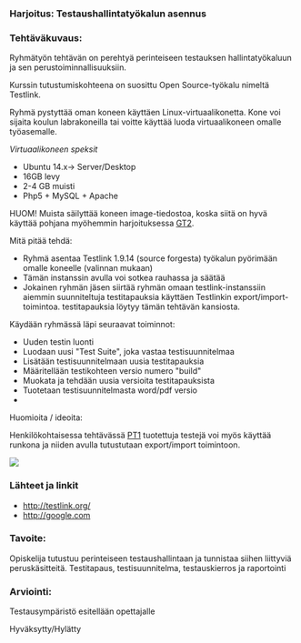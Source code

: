### Harjoitus:  Testaushallintatyökalun asennus


### Tehtäväkuvaus:

Ryhmätyön tehtävän on perehtyä perinteiseen testauksen hallintatyökaluun ja sen perustoiminnallisuuksiin. 

Kurssin tutustumiskohteena on suosittu Open Source-työkalu nimeltä Testlink.

Ryhmä pystyttää oman koneen käyttäen Linux-virtuaalikonetta. Kone voi sijaita koulun labrakoneilla tai voitte käyttää luoda virtuaalikoneen omalle työasemalle.

*Virtuaalikoneen speksit*

* Ubuntu 14.x-> Server/Desktop
* 16GB levy
* 2-4 GB muisti
* Php5 + MySQL + Apache

HUOM! Muista säilyttää koneen image-tiedostoa, koska siitä on hyvä käyttää pohjana myöhemmin harjoituksessa [GT2](https://github.com/JAMK-IT/IIO123000-testing-course/tree/master/GT2). 


Mitä pitää tehdä:

* Ryhmä asentaa Testlink 1.9.14 (source forgesta) työkalun pyörimään omalle koneelle (valinnan mukaan)
* Tämän instanssin avulla voi sotkea rauhassa ja säätää
* Jokainen ryhmän jäsen siirtää ryhmän omaan testlink-instanssiin aiemmin suunniteltuja testitapauksia käyttäen Testlinkin export/import-toimintoa. testitapauksia löytyy tämän tehtävän kansiosta.

Käydään ryhmässä läpi seuraavat toiminnot:

* Uuden testin luonti
* Luodaan uusi "Test Suite", joka vastaa testisuunnitelmaa
* Lisätään testisuunnitelmaan uusia testitapauksia
* Määritellään testikohteen versio numero "build"
* Muokata ja tehdään uusia versioita testitapauksista 
* Tuotetaan testisuunnitelmasta word/pdf versio
* 

Huomioita / ideoita:

Henkilökohtaisessa tehtävässä [PT1](https://github.com/JAMK-IT/IIO123000-testing-course/tree/master/PT1) tuotettuja testejä voi myös käyttää runkona ja niiden avulla tutustutaan export/import toimintoon. 


![](http://i.imgur.com/Ic7cHFi.png)




### Lähteet ja linkit

* http://testlink.org/
* http://google.com

### Tavoite:

Opiskelija tutustuu perinteiseen testaushallintaan ja tunnistaa siihen liittyviä peruskäsitteitä.
Testitapaus, testisuunnitelma, testauskierros ja raportointi


### Arviointi:

Testausympäristö esitellään opettajalle  

Hyväksytty/Hylätty
